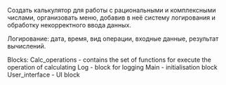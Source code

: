 Создать калькулятор для работы с рациональными и комплексными числами, организовать меню, добавив в неё систему логирования и обработку некорректного ввода данных.

Логирование:
дата,
время,
вид операции,
входные данные,
результат вычислений.

Blocks:
Calc_operations - contains the set of functions for execute the operation of calculating
Log - block for logging
Main - initialisation block
User_interface - UI block